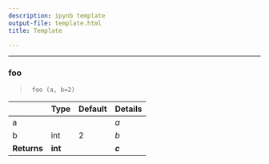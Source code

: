 ```yaml
---
description: ipynb template
output-file: template.html
title: Template

---
```



<!-- WARNING: THIS FILE WAS AUTOGENERATED! DO NOT EDIT! -->

---

### foo

>      foo (a, b=2)

|    | **Type** | **Default** | **Details** |
| -- | -------- | ----------- | ----------- |
| a |  |  | $a$ |
| b | int | 2 | $b$ |
| **Returns** | **int** |  | **$c$** |


